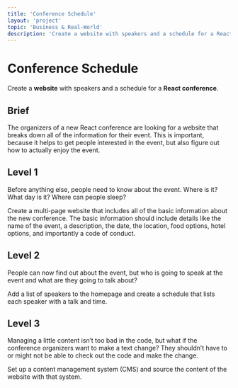 ```yaml
---
title: 'Conference Schedule'
layout: 'project'
topic: 'Business & Real-World'
description: 'Create a website with speakers and a schedule for a React conference.'
---
```



# Conference Schedule

Create a <strong className="color-blue">website</strong> with speakers and a schedule for a <strong className="color-purple">React conference</strong>.

## Brief

The organizers of a new React conference are looking for a website that breaks down all of the information for their event. This is important, because it helps to get people interested in the event, but also figure out how to actually enjoy the event.

## Level 1

Before anything else, people need to know about the event. Where is it? What day is it? Where can people sleep?

Create a multi-page website that includes all of the basic information about the new conference. The basic information should include details like the name of the event, a description, the date, the location, food options, hotel options, and importantly a code of conduct.

## Level 2

People can now find out about the event, but who is going to speak at the event and what are they going to talk about?

Add a list of speakers to the homepage and create a schedule that lists each speaker with a talk and time.

## Level 3

Managing a little content isn’t too bad in the code, but what if the conference organizers want to make a text change? They shouldn’t have to or might not be able to check out the code and make the change.

Set up a content management system (CMS) and source the content of the website with that system.


